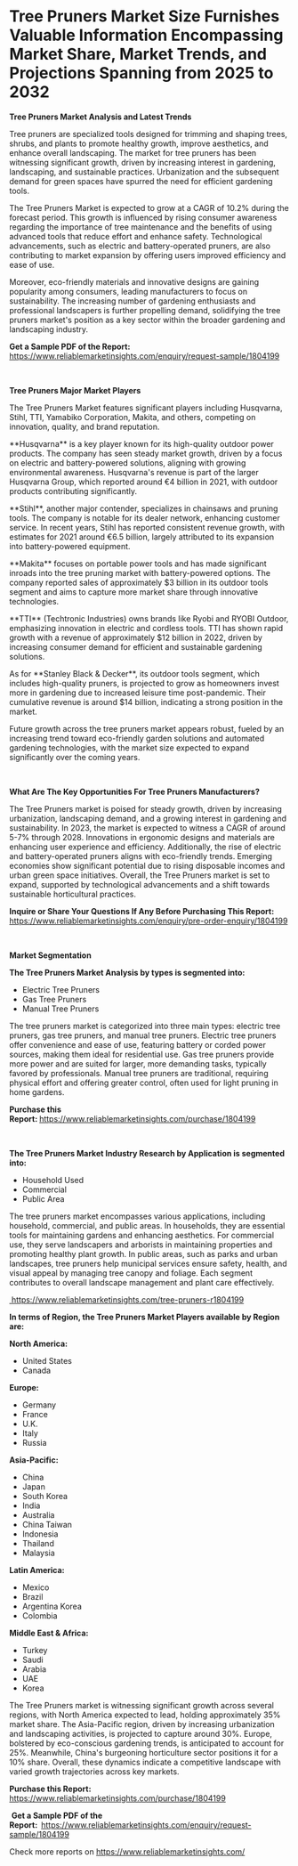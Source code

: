 <p><h1>Tree Pruners Market Size Furnishes Valuable Information Encompassing Market Share, Market Trends, and Projections Spanning from 2025 to 2032</h1></p><p><strong>Tree Pruners Market Analysis and Latest Trends</strong></p>
<p><p>Tree pruners are specialized tools designed for trimming and shaping trees, shrubs, and plants to promote healthy growth, improve aesthetics, and enhance overall landscaping. The market for tree pruners has been witnessing significant growth, driven by increasing interest in gardening, landscaping, and sustainable practices. Urbanization and the subsequent demand for green spaces have spurred the need for efficient gardening tools.</p><p>The Tree Pruners Market is expected to grow at a CAGR of 10.2% during the forecast period. This growth is influenced by rising consumer awareness regarding the importance of tree maintenance and the benefits of using advanced tools that reduce effort and enhance safety. Technological advancements, such as electric and battery-operated pruners, are also contributing to market expansion by offering users improved efficiency and ease of use.</p><p>Moreover, eco-friendly materials and innovative designs are gaining popularity among consumers, leading manufacturers to focus on sustainability. The increasing number of gardening enthusiasts and professional landscapers is further propelling demand, solidifying the tree pruners market's position as a key sector within the broader gardening and landscaping industry.</p></p>
<p><strong>Get a Sample PDF of the Report:&nbsp;</strong> <a href="https://www.reliablemarketinsights.com/enquiry/request-sample/1804199?utm_campaign=3260&utm_medium=2&utm_source=Github&utm_content=ia&utm_term=10042025&utm_id=tree-pruners">https://www.reliablemarketinsights.com/enquiry/request-sample/1804199</a></p>
<p>&nbsp;</p>
<p><strong>Tree Pruners Major Market Players</strong></p>
<p><p>The Tree Pruners Market features significant players including Husqvarna, Stihl, TTI, Yamabiko Corporation, Makita, and others, competing on innovation, quality, and brand reputation.</p><p>**Husqvarna** is a key player known for its high-quality outdoor power products. The company has seen steady market growth, driven by a focus on electric and battery-powered solutions, aligning with growing environmental awareness. Husqvarna's revenue is part of the larger Husqvarna Group, which reported around €4 billion in 2021, with outdoor products contributing significantly.</p><p>**Stihl**, another major contender, specializes in chainsaws and pruning tools. The company is notable for its dealer network, enhancing customer service. In recent years, Stihl has reported consistent revenue growth, with estimates for 2021 around €6.5 billion, largely attributed to its expansion into battery-powered equipment.</p><p>**Makita** focuses on portable power tools and has made significant inroads into the tree pruning market with battery-powered options. The company reported sales of approximately $3 billion in its outdoor tools segment and aims to capture more market share through innovative technologies.</p><p>**TTI** (Techtronic Industries) owns brands like Ryobi and RYOBI Outdoor, emphasizing innovation in electric and cordless tools. TTI has shown rapid growth with a revenue of approximately $12 billion in 2022, driven by increasing consumer demand for efficient and sustainable gardening solutions.</p><p>As for **Stanley Black & Decker**, its outdoor tools segment, which includes high-quality pruners, is projected to grow as homeowners invest more in gardening due to increased leisure time post-pandemic. Their cumulative revenue is around $14 billion, indicating a strong position in the market.</p><p>Future growth across the tree pruners market appears robust, fueled by an increasing trend toward eco-friendly garden solutions and automated gardening technologies, with the market size expected to expand significantly over the coming years.</p></p>
<p>&nbsp;</p>
<p><strong>What Are The Key Opportunities For Tree Pruners Manufacturers?</strong></p>
<p><p>The Tree Pruners market is poised for steady growth, driven by increasing urbanization, landscaping demand, and a growing interest in gardening and sustainability. In 2023, the market is expected to witness a CAGR of around 5-7% through 2028. Innovations in ergonomic designs and materials are enhancing user experience and efficiency. Additionally, the rise of electric and battery-operated pruners aligns with eco-friendly trends. Emerging economies show significant potential due to rising disposable incomes and urban green space initiatives. Overall, the Tree Pruners market is set to expand, supported by technological advancements and a shift towards sustainable horticultural practices.</p></p>
<p><strong>Inquire or Share Your Questions If Any Before Purchasing This Report:</strong> <a href="https://www.reliablemarketinsights.com/enquiry/pre-order-enquiry/1804199?utm_campaign=3260&utm_medium=2&utm_source=Github&utm_content=ia&utm_term=10042025&utm_id=tree-pruners">https://www.reliablemarketinsights.com/enquiry/pre-order-enquiry/1804199</a></p>
<p>&nbsp;</p>
<p><strong>Market Segmentation</strong></p>
<p><strong>The Tree Pruners Market Analysis by types is segmented into:</strong></p>
<p><ul><li>Electric Tree Pruners</li><li>Gas Tree Pruners</li><li>Manual Tree Pruners</li></ul></p>
<p><p>The tree pruners market is categorized into three main types: electric tree pruners, gas tree pruners, and manual tree pruners. Electric tree pruners offer convenience and ease of use, featuring battery or corded power sources, making them ideal for residential use. Gas tree pruners provide more power and are suited for larger, more demanding tasks, typically favored by professionals. Manual tree pruners are traditional, requiring physical effort and offering greater control, often used for light pruning in home gardens.</p></p>
<p><strong>Purchase this Report:&nbsp;</strong><a href="https://www.reliablemarketinsights.com/purchase/1804199?utm_campaign=3260&utm_medium=2&utm_source=Github&utm_content=ia&utm_term=10042025&utm_id=tree-pruners">https://www.reliablemarketinsights.com/purchase/1804199</a></p>
<p>&nbsp;</p>
<p><strong>The Tree Pruners Market Industry Research by Application is segmented into:</strong></p>
<p><ul><li>Household Used</li><li>Commercial</li><li>Public Area</li></ul></p>
<p><p>The tree pruners market encompasses various applications, including household, commercial, and public areas. In households, they are essential tools for maintaining gardens and enhancing aesthetics. For commercial use, they serve landscapers and arborists in maintaining properties and promoting healthy plant growth. In public areas, such as parks and urban landscapes, tree pruners help municipal services ensure safety, health, and visual appeal by managing tree canopy and foliage. Each segment contributes to overall landscape management and plant care effectively.</p></p>
<p><a href="https://www.reliablemarketinsights.com/tree-pruners-r1804199?utm_campaign=3260&utm_medium=2&utm_source=Github&utm_content=ia&utm_term=10042025&utm_id=tree-pruners">&nbsp;https://www.reliablemarketinsights.com/tree-pruners-r1804199</a></p>
<p><strong>In terms of Region, the Tree Pruners Market Players available by Region are:</strong></p>
<p>
    <p> <strong> North America: </strong>
        <ul>
            <li>United States</li>
            <li>Canada</li>
        </ul>
        </p> 
    <p> <strong> Europe: </strong>
        <ul>
            <li>Germany</li>
            <li>France</li>
            <li>U.K.</li>
            <li>Italy</li>
            <li>Russia</li>
        </ul>
        </p> 
    <p> <strong> Asia-Pacific: </strong>
        <ul>
            <li>China</li>
            <li>Japan</li>
            <li>South Korea</li>
            <li>India</li>
            <li>Australia</li>
            <li>China Taiwan</li>
            <li>Indonesia</li>
            <li>Thailand</li>
            <li>Malaysia</li>
        </ul>
        </p> 
    <p> <strong> Latin America: </strong>
        <ul>
            <li>Mexico</li>
            <li>Brazil</li>
            <li>Argentina Korea</li>
            <li>Colombia</li>
        </ul>
        </p> 
    <p> <strong> Middle East & Africa: </strong>
        <ul>
            <li>Turkey</li>
            <li>Saudi</li>
            <li>Arabia</li>
            <li>UAE</li>
            <li>Korea</li>
        </ul>
    </p>
    </p>
<p><p>The Tree Pruners market is witnessing significant growth across several regions, with North America expected to lead, holding approximately 35% market share. The Asia-Pacific region, driven by increasing urbanization and landscaping activities, is projected to capture around 30%. Europe, bolstered by eco-conscious gardening trends, is anticipated to account for 25%. Meanwhile, China's burgeoning horticulture sector positions it for a 10% share. Overall, these dynamics indicate a competitive landscape with varied growth trajectories across key markets.</p></p>
<p><strong>Purchase this Report: </strong><a href="https://www.reliablemarketinsights.com/purchase/1804199?utm_campaign=3260&utm_medium=2&utm_source=Github&utm_content=ia&utm_term=10042025&utm_id=tree-pruners">https://www.reliablemarketinsights.com/purchase/1804199</a></p>
<p>&nbsp;<strong>Get a Sample PDF of the Report:&nbsp;&nbsp;</strong><a href="https://www.reliablemarketinsights.com/enquiry/request-sample/1804199?utm_campaign=3260&utm_medium=2&utm_source=Github&utm_content=ia&utm_term=10042025&utm_id=tree-pruners">https://www.reliablemarketinsights.com/enquiry/request-sample/1804199</a></p>
<p><strong></strong></p>
<p>Check more reports on <a href="https://www.reliablemarketinsights.com/?utm_campaign=3260&utm_medium=2&utm_source=Github&utm_content=ia&utm_term=10042025&utm_id=tree-pruners">https://www.reliablemarketinsights.com/</a></p>